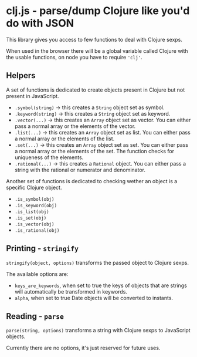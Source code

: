 clj.js - parse/dump Clojure like you'd do with JSON
===================================================

This library gives you access to few functions to deal with Clojure sexps.

When used in the browser there will be a global variable called Clojure with the usable functions,
on node you have to require `'clj'`.

Helpers
-------
A set of functions is dedicated to create objects present in Clojure but not present in JavaScript.

* `.symbol(string)` -> this creates a `String` object set as symbol.
* `.keyword(string)` -> this creates a `String` object set as keyword.
* `.vector(...)` -> this creates an `Array` object set as vector. You can either pass a normal array or the elements of the vector.
* `.list(...)` -> this creates an `Array` object set as list. You can either pass a normal array or the elements of the list.
* `.set(...)` -> this creates an `Array` object set as set. You can either pass a normal array or the elements of the set. The function checks for uniqueness of the elements.
* `.rational(...)` -> this creates a `Rational` object. You can either pass a string with the rational or numerator and denominator.

Another set of functions is dedicated to checking wether an object is a specific Clojure object.

* `.is_symbol(obj)`
* `.is_keyword(obj)`
* `.is_list(obj)`
* `.is_set(obj)`
* `.is_vector(obj)`
* `.is_rational(obj)`

Printing - `stringify`
----------------------
`stringify(object, options)` transforms the passed object to Clojure sexps.

The available options are:

* `keys_are_keywords`, when set to true the keys of objects that are strings will automatically be transformed in keywords.
* `alpha`, when set to true Date objects will be converted to instants.

Reading - `parse`
-----------------
`parse(string, options)` transforms a string with Clojure sexps to JavaScript objects.

Currently there are no options, it's just reserved for future uses.

